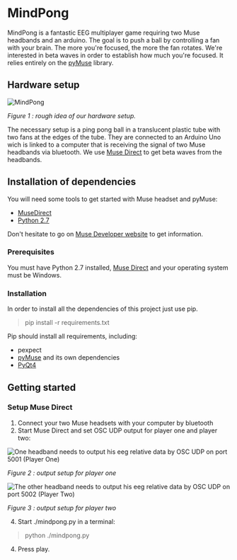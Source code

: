 # MindPong

MindPong is a fantastic EEG multiplayer game requiring two Muse headbands and an arduino. The goal is to push a ball by controlling a fan with your brain. The more you're focused, the more the fan rotates. We're interested in beta waves in order to establish how much you're focused. It relies entirely on the [pyMuse](https://github.com/PolyCortex/pyMuse) library.

## Hardware setup
![](https://lh3.googleusercontent.com/0qZbfWiSNkhvY9a1p-VeWJkkqcerjlyOVvZsjT5voVrMULuboeTstvmIPuugCrhioYp3C4fIoH8 "MindPong")

*Figure 1 : rough idea of our hardware setup.*

The necessary setup is a ping pong ball in a translucent plastic  tube with two fans at the edges of the tube. They are connected to an Arduino Uno wich is linked to a computer that is receiving the signal of two Muse headbands via bluetooth. We use [Muse Direct](http://www.choosemuse.com/direct/) to get beta waves from the headbands.

## Installation of dependencies

You will need some tools to get started with Muse headset and pyMuse:
* [MuseDirect](http://www.choosemuse.com/direct/)
* [Python 2.7](https://www.python.org/downloads/release/python-2714/)

Don't hesitate to go on [Muse Developer website](http://www.choosemuse.com/developer/) to get information.

### Prerequisites

You must have Python 2.7 installed, [Muse Direct](https://www.microsoft.com/en-us/p/muse-direct/9p0mbp6nv07x) and your operating system must be Windows.

### Installation

In order to install all the dependencies of this project just use pip.

> pip install -r requirements.txt

Pip should install all requirements, including:
* pexpect
* [pyMuse](https://github.com/PolyCortex/pyMuse/) and its own dependencies
* [PyQt4](https://www.lfd.uci.edu/~gohlke/pythonlibs/#pyqt4)

## Getting started
### Setup Muse Direct

 1. Connect your two Muse headsets with your computer by bluetooth
 2. Start Muse Direct and set OSC UDP output for player one and player two:
	
  ![One headband needs to output his eeg relative data by OSC UDP on port 5001 (Player One)](https://lh3.googleusercontent.com/ScMKcED4j-zZorx4d1T5wt1C1Bj77RoG66tWXi9HJK2lW6FCJ8ExcOokcgxV4x3xf13MWFBWTVI "PlayerOne")
	
  *Figure 2 : output setup for player one*
 
 ![The other headband needs to output his eeg relative data by OSC UDP on port 5002 (Player Two)](https://lh3.googleusercontent.com/MM86nkKx5G34gXIX4TYHwlmRQV4f8bnHP-k2PH3dKrEQqoPWGavZH2RPWB_6ZrzbBIz-VCZe9q4 "Player Two")
   
  *Figure 3 : output setup for player two*
  
 4. Start ./mindpong.py in a terminal:

> python ./mindpong.py

4. Press play.

